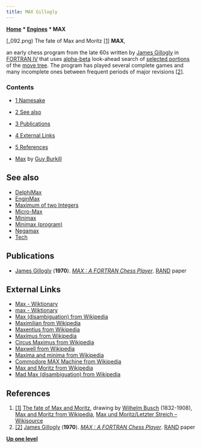 ```yaml
---
title: MAX Gillogly
---
```

**[Home](Home "Home") \* [Engines](Engines "Engines") \* MAX**



[_092.png) The fate of Max and Moritz <a id="cite-note-1" href="#cite-ref-1">[1]</a>
**MAX**,  

an early chess program from the late 60s written by [James Gillogly](James_Gillogly "James Gillogly") in [FORTRAN IV](Fortran "Fortran") that uses [alpha-beta](Alpha-Beta "Alpha-Beta") look-ahead search of [selected portions](Type_B_Strategy "Type B Strategy") of the [move tree](Search_Tree "Search Tree"). The program has played several complete games and many incomplete ones between frequent periods of major revisions <a id="cite-note-2" href="#cite-ref-2">[2]</a>. 



### Contents


* [1 Namesake](#namesake)
* [2 See also](#see-also)
* [3 Publications](#publications)
* [4 External Links](#external-links)
* [5 References](#references)






* [Max](Max "Max") by [Guy Burkill](index.php?title=Guy_Burkill&action=edit&redlink=1 "Guy Burkill (page does not exist)")


## See also


* [DelphiMax](DelphiMax "DelphiMax")
* [EnginMax](EnginMax "EnginMax")
* [Maximum of two Integers](Avoiding_Branches#Max "Avoiding Branches")
* [Micro-Max](Micro-Max "Micro-Max")
* [Minimax](Minimax "Minimax")
* [Minimax (program)](Minimax_(program) "Minimax (program)")
* [Negamax](Negamax "Negamax")
* [Tech](Tech "Tech")


## Publications


* [James Gillogly](James_Gillogly "James Gillogly") (**1970**). *[MAX : A FORTRAN Chess Player](https://www.rand.org/pubs/papers/P4428.html)*. [RAND](https://en.wikipedia.org/wiki/RAND) paper


## External Links


* [Max - Wiktionary](http://en.wiktionary.org/wiki/Max)
* [max - Wiktionary](http://en.wiktionary.org/wiki/max)
* [Max (disambiguation) from Wikipedia](https://en.wikipedia.org/wiki/Max)
* [Maximilian from Wikipedia](https://en.wikipedia.org/wiki/Maximilian)
* [Maxentius from Wikipedia](https://en.wikipedia.org/wiki/Maxentius)
* [Maximus from Wikipedia](https://en.wikipedia.org/wiki/Maximus)
* [Circus Maximus from Wikipedia](https://en.wikipedia.org/wiki/Circus_Maximus)
* [Maxwell from Wikipedia](https://en.wikipedia.org/wiki/Maxwell)
* [Maxima and minima from Wikipedia](https://en.wikipedia.org/wiki/Maxima_and_minima)
* [Commodore MAX Machine from Wikipedia](https://en.wikipedia.org/wiki/Commodore_MAX_Machine)
* [Max and Moritz from Wikipedia](https://en.wikipedia.org/wiki/Max_and_Moritz)
* [Mad Max (disambiguation) from Wikipedia](https://en.wikipedia.org/wiki/Mad_Max_%28disambiguation%29)


## References


1. <a id="cite-ref-1" href="#cite-note-1">[1]</a> [The fate of Max and Moritz](https://en.wikipedia.org/wiki/File:Max_und_Moritz_%28Busch%29_092.png), drawing by [Wilhelm Busch](https://en.wikipedia.org/wiki/Wilhelm_Busch) (1832-1908), [Max and Moritz from Wikipedia](https://en.wikipedia.org/wiki/Max_and_Moritz), [Max und Moritz/Letzter Streich – Wikisource](https://de.wikisource.org/wiki/Max_und_Moritz/Letzter_Streich)
2. <a id="cite-ref-2" href="#cite-note-2">[2]</a> [James Gillogly](James_Gillogly "James Gillogly") (**1970**). *[MAX : A FORTRAN Chess Player](https://www.rand.org/pubs/papers/P4428.html)*. [RAND](https://en.wikipedia.org/wiki/RAND) paper

**[Up one level](Engines "Engines")**







 

